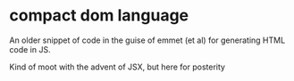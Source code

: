 # compact dom language

An older snippet of code in the guise of emmet (et al) for generating HTML code in JS.

Kind of moot with the advent of JSX, but here for posterity

